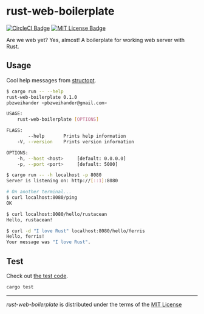 # rust-web-boilerplate

[![CircleCI Badge]][CircleCI]
[![MIT License Badge]][MIT License]

Are we web yet? Yes, almost! A boilerplate for working web server with Rust.

## Usage

Cool help messages from [structopt].

```bash
$ cargo run -- --help
rust-web-boilerplate 0.1.0
pbzweihander <pbzweihander@gmail.com>

USAGE:
    rust-web-boilerplate [OPTIONS]

FLAGS:
        --help       Prints help information
    -V, --version    Prints version information

OPTIONS:
    -h, --host <host>     [default: 0.0.0.0]
    -p, --port <port>     [default: 5000]

$ cargo run -- -h localhost -p 8080
Server is listening on: http://[::1]:8080

# On another terminal...
$ curl localhost:8080/ping
OK

$ curl localhost:8080/hello/rustacean
Hello, rustacean!

$ curl -d "I love Rust" localhost:8080/hello/ferris
Hello, ferris!
Your message was "I love Rust".
```

## Test

Check out [the test code][integration test code].

```bash
cargo test
```

---

_rust-web-boilerplate_ is distributed under the terms of the [MIT License]


[CircleCI Badge]: https://circleci.com/gh/pbzweihander/rust-web-boilerplate.svg?style=svg
[CircleCI]: https://circleci.com/gh/pbzweihander/rust-web-boilerplate
[MIT License Badge]: https://badgen.net/badge/license/MIT/blue
[MIT License]: LICENSE
[tide]: https://github.com/rustasync/tide
[futures 0.3]: https://github.com/rust-lang-nursery/futures-rs
[structopt]: https://github.com/TeXitoi/structopt
[http-service-mock]: https://github.com/rustasync/http-service
[integration test code]: tests/integration.rs
